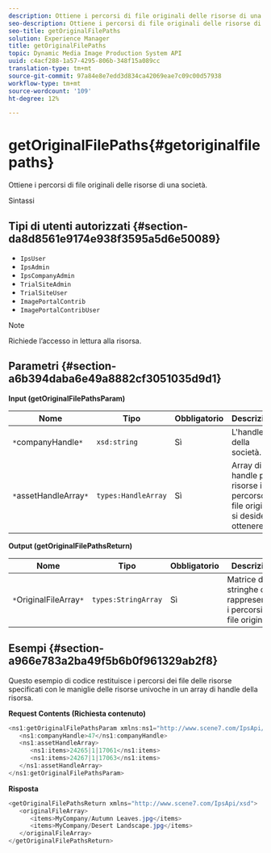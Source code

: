 ```yaml
---
description: Ottiene i percorsi di file originali delle risorse di una società.
seo-description: Ottiene i percorsi di file originali delle risorse di una società.
seo-title: getOriginalFilePaths
solution: Experience Manager
title: getOriginalFilePaths
topic: Dynamic Media Image Production System API
uuid: c4acf288-1a57-4295-806b-348f15a089cc
translation-type: tm+mt
source-git-commit: 97a84e8e7edd3d834ca42069eae7c09c00d57938
workflow-type: tm+mt
source-wordcount: '109'
ht-degree: 12%

---
```



# getOriginalFilePaths{#getoriginalfilepaths}

Ottiene i percorsi di file originali delle risorse di una società.

Sintassi

## Tipi di utenti autorizzati {#section-da8d8561e9174e938f3595a5d6e50089}

* `IpsUser`
* `IpsAdmin`
* `IpsCompanyAdmin`
* `TrialSiteAdmin`
* `TrialSiteUser`
* `ImagePortalContrib`
* `ImagePortalContribUser`

>[!NOTE]
>
>Richiede l’accesso in lettura alla risorsa.

## Parametri {#section-a6b394daba6e49a8882cf3051035d9d1}

**Input (getOriginalFilePathsParam)**

| Nome | Tipo | Obbligatorio | Descrizione |
|---|---|---|---|
| `*`companyHandle`*` | `xsd:string` | Sì | L&#39;handle della società. |
| `*`assetHandleArray`*` | `types:HandleArray` | Sì | Array di handle per risorse il cui percorso file originale si desidera ottenere. |

**Output (getOriginalFilePathsReturn)**

| Nome | Tipo | Obbligatorio | Descrizione |
|---|---|---|---|
| `*`OriginalFileArray`*` | `types:StringArray` | Sì | Matrice di stringhe che rappresentano i percorsi di file originali. |

## Esempi {#section-a966e783a2ba49f5b6b0f961329ab2f8}

Questo esempio di codice restituisce i percorsi dei file delle risorse specificati con le maniglie delle risorse univoche in un array di handle della risorsa.

**Request Contents (Richiesta contenuto)**

```java
<ns1:getOriginalFilePathsParam xmlns:ns1="http://www.scene7.com/IpsApi/xsd">
   <ns1:companyHandle>47</ns1:companyHandle>
   <ns1:assetHandleArray>
      <ns1:items>24265|1|17061</ns1:items>
      <ns1:items>24267|1|17063</ns1:items>
   </ns1:assetHandleArray>
</ns1:getOriginalFilePathsParam>
```

**Risposta**

```java
<getOriginalFilePathsReturn xmlns="http://www.scene7.com/IpsApi/xsd">
   <originalFileArray>
      <items>MyCompany/Autumn Leaves.jpg</items>
      <items>MyCompany/Desert Landscape.jpg</items>
   </originalFileArray>
</getOriginalFilePathsReturn>
```

